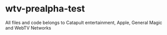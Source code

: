 # wtv-prealpha-test
All files and code belongs to Catapult entertainment, Apple, General Magic and WebTV Networks
